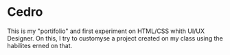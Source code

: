 # Cedro
This is my "portifolio" and first experiment on HTML/CSS whith UI/UX Designer. On this, I try to customyse a project created on my class using the habilites erned on that.

